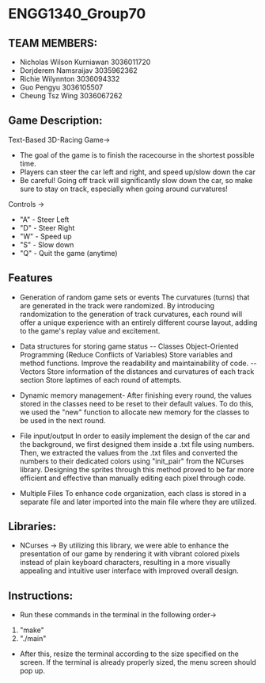 # ENGG1340_Group70
## TEAM MEMBERS:

- Nicholas Wilson Kurniawan 3036011720
- Dorjderem Namsraijav 3035962362 
- Richie Wilynnton 3036094332
- Guo Pengyu 3036105507
- Cheung Tsz Wing 3036067262

## Game Description:
Text-Based 3D-Racing Game->
- The goal of the game is to finish the racecourse in the shortest possible time.
-  Players can steer the car left and right, and speed up/slow down the car
- Be careful! Going off track will significantly slow down the car, so make sure to stay on track, especially when going around curvatures! 

Controls ->
- "A" - Steer Left
- "D" - Steer Right
- "W" - Speed up
- "S" - Slow down
- "Q" - Quit the game (anytime)

## Features
- Generation of random game sets or events
The curvatures (turns) that are generated in the track were randomized.
By introducing randomization to the generation of track curvatures, each round will offer a unique experience with an entirely different course layout, adding to the game's replay value and excitement.

- Data structures for storing game status
-- Classes
Object-Oriented Programming (Reduce Conflicts of Variables)
Store variables and method functions.
Improve the readability and maintainability of code.
-- Vectors 
Store information of the distances and curvatures of each track section
Store laptimes of each round of attempts.

- Dynamic memory management-
After finishing every round, the values stored in the classes need to be reset
to their default values. 
To do this, we used the "new" function to allocate new memory for the classes to be used in the 
next round.

- File input/output
In order to easily implement the design of the car and the background, we first designed them
inside a .txt file using numbers. 
Then, we extracted the values from the .txt files and converted the
numbers to their dedicated colors using "init_pair" from the NCurses library. 
Designing the sprites through this method proved to be far more efficient and effective 
than manually editing each pixel through code.

- Multiple Files
To enhance code organization, each class is stored in a separate file and later imported into the main file where they are utilized.
## Libraries:
- NCurses -> 
By utilizing this library, we were able to enhance the presentation of our game by rendering it with vibrant colored pixels instead of plain keyboard characters, resulting in a more visually appealing and intuitive user interface with improved overall design.

## Instructions:
- Run these commands in the terminal in the following order->
1. "make"
2. "./main"
- After this, resize the terminal according to the size specified on the screen. If the terminal is already properly sized, the menu screen should pop up.
